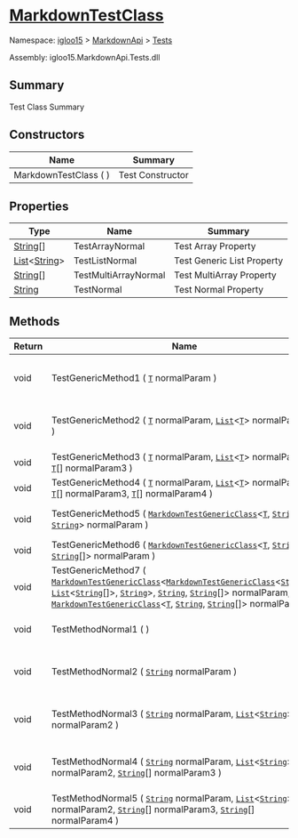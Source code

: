 # [MarkdownTestClass](./MarkdownTestClass.md)

Namespace: [igloo15]() > [MarkdownApi]() > [Tests](./README.md)

Assembly: igloo15.MarkdownApi.Tests.dll

## Summary
Test Class Summary

## Constructors

| Name | Summary | 
| --- | --- | 
| MarkdownTestClass (  ) | Test Constructor | 


## Properties

| Type | Name | Summary | 
| --- | --- | --- | 
| [String](https://docs.microsoft.com/en-us/dotnet/api/System.String)[] | TestArrayNormal | Test Array Property | 
| [List](https://docs.microsoft.com/en-us/dotnet/api/System.Collections.Generic.List-1)\<[String](https://docs.microsoft.com/en-us/dotnet/api/System.String)> | TestListNormal | Test Generic List Property | 
| [String](https://docs.microsoft.com/en-us/dotnet/api/System.String)[] | TestMultiArrayNormal | Test MultiArray Property | 
| [String](https://docs.microsoft.com/en-us/dotnet/api/System.String) | TestNormal | Test Normal Property | 


## Methods

| Return | Name | Summary | 
| --- | --- | --- | 
| void | TestGenericMethod1 ( [`T`](./MarkdownTestClass.md) normalParam ) | Test Generic Method Param | 
| void | TestGenericMethod2 ( [`T`](./MarkdownTestClass.md) normalParam, [`List`](./MarkdownTestClass.md)\<[`T`](./MarkdownTestClass.md)> normalParam2 ) | Test Generic Method Param 2 | 
| void | TestGenericMethod3 ( [`T`](./MarkdownTestClass.md) normalParam, [`List`](./MarkdownTestClass.md)\<[`T`](./MarkdownTestClass.md)> normalParam2, [`T`](./MarkdownTestClass.md)[] normalParam3 ) |  | 
| void | TestGenericMethod4 ( [`T`](./MarkdownTestClass.md) normalParam, [`List`](./MarkdownTestClass.md)\<[`T`](./MarkdownTestClass.md)> normalParam2, [`T`](./MarkdownTestClass.md)[] normalParam3, [`T`](./MarkdownTestClass.md)[] normalParam4 ) |  | 
| void | TestGenericMethod5 ( [`MarkdownTestGenericClass`](./MarkdownTestGenericClass-3.md)\<[`T`](./MarkdownTestClass.md), [`String`](https://docs.microsoft.com/en-us/dotnet/api/System.String), [`String`](https://docs.microsoft.com/en-us/dotnet/api/System.String)> normalParam ) | Basic Generic Method | 
| void | TestGenericMethod6 ( [`MarkdownTestGenericClass`](./MarkdownTestGenericClass-3.md)\<[`T`](./MarkdownTestClass.md), [`String`](https://docs.microsoft.com/en-us/dotnet/api/System.String), [`String`](https://docs.microsoft.com/en-us/dotnet/api/System.String)[]> normalParam ) |  | 
| void | TestGenericMethod7 ( [`MarkdownTestGenericClass`](./MarkdownTestGenericClass-3.md)\<[`MarkdownTestGenericClass`](./MarkdownTestGenericClass-3.md)\<[`String`](https://docs.microsoft.com/en-us/dotnet/api/System.String)[], [`List`](https://docs.microsoft.com/en-us/dotnet/api/System.Collections.Generic.List-1)\<[`String`](https://docs.microsoft.com/en-us/dotnet/api/System.String)[]>, [`String`](https://docs.microsoft.com/en-us/dotnet/api/System.String)>, [`String`](https://docs.microsoft.com/en-us/dotnet/api/System.String), [`String`](https://docs.microsoft.com/en-us/dotnet/api/System.String)[]> normalParam, [`MarkdownTestGenericClass`](./MarkdownTestGenericClass-3.md)\<[`T`](./MarkdownTestClass.md), [`String`](https://docs.microsoft.com/en-us/dotnet/api/System.String), [`String`](https://docs.microsoft.com/en-us/dotnet/api/System.String)[]> normalParam2 ) |  | 
| void | TestMethodNormal1 (  ) | Test Normal Method | 
| void | TestMethodNormal2 ( [`String`](https://docs.microsoft.com/en-us/dotnet/api/System.String) normalParam ) | Test Normal Method Param | 
| void | TestMethodNormal3 ( [`String`](https://docs.microsoft.com/en-us/dotnet/api/System.String) normalParam, [`List`](https://docs.microsoft.com/en-us/dotnet/api/System.Collections.Generic.List-1)\<[`String`](https://docs.microsoft.com/en-us/dotnet/api/System.String)> normalParam2 ) | Test Normal Method Param 2 | 
| void | TestMethodNormal4 ( [`String`](https://docs.microsoft.com/en-us/dotnet/api/System.String) normalParam, [`List`](https://docs.microsoft.com/en-us/dotnet/api/System.Collections.Generic.List-1)\<[`String`](https://docs.microsoft.com/en-us/dotnet/api/System.String)> normalParam2, [`String`](https://docs.microsoft.com/en-us/dotnet/api/System.String)[] normalParam3 ) | Test Normal Method Param 3 | 
| void | TestMethodNormal5 ( [`String`](https://docs.microsoft.com/en-us/dotnet/api/System.String) normalParam, [`List`](https://docs.microsoft.com/en-us/dotnet/api/System.Collections.Generic.List-1)\<[`String`](https://docs.microsoft.com/en-us/dotnet/api/System.String)> normalParam2, [`String`](https://docs.microsoft.com/en-us/dotnet/api/System.String)[] normalParam3, [`String`](https://docs.microsoft.com/en-us/dotnet/api/System.String)[] normalParam4 ) |  | 


